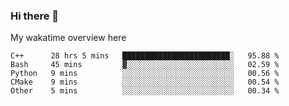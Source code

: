 ### Hi there 👋

<!--
**Jassy930/Jassy930** is a ✨ _special_ ✨ repository because its `README.md` (this file) appears on your GitHub profile.

Here are some ideas to get you started:

- 🔭 I’m currently working on ...
- 🌱 I’m currently learning ...
- 👯 I’m looking to collaborate on ...
- 🤔 I’m looking for help with ...
- 💬 Ask me about ...
- 📫 How to reach me: ...
- 😄 Pronouns: ...
- ⚡ Fun fact: ...
-->

My wakatime overview here
<!--START_SECTION:waka-->
```text
C++      28 hrs 5 mins   ████████████████████████░   95.88 % 
Bash     45 mins         ▓░░░░░░░░░░░░░░░░░░░░░░░░   02.59 % 
Python   9 mins          ░░░░░░░░░░░░░░░░░░░░░░░░░   00.56 % 
CMake    9 mins          ░░░░░░░░░░░░░░░░░░░░░░░░░   00.54 % 
Other    5 mins          ░░░░░░░░░░░░░░░░░░░░░░░░░   00.34 % 
```
<!--END_SECTION:waka-->
